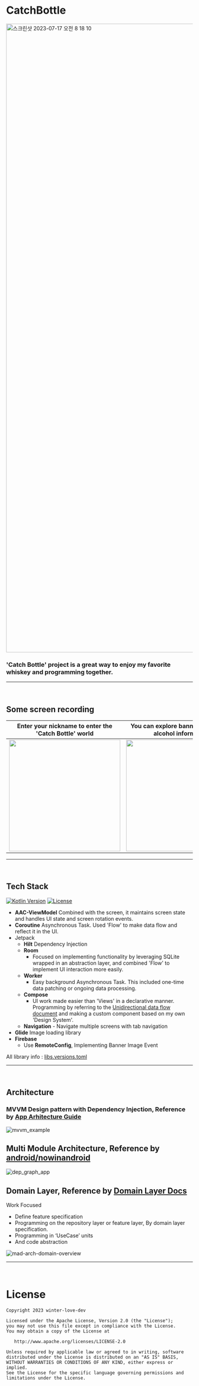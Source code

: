 # CatchBottle

<img width="1691" alt="스크린샷 2023-07-17 오전 8 18 10" src="https://github.com/winter-love-dev/CatchBottle/assets/26156815/6e0d3f8a-235d-415d-b3da-d05d93b9d5eb">

</br>

### <b>'Catch Bottle'</b> project is a great way to enjoy my favorite whiskey and programming together.

---
</br>

## Some screen recording

<div align="left">

| Enter your nickname to enter the 'Catch Bottle' world | You can explore banner events and alcohol information |
| :---------------: | :---------------: |
| <img src="https://github.com/winter-love-dev/CatchBottle/assets/26156815/4fb48691-98a2-45bc-b28e-3609b04e60ad" align="center" width="300px"/> | <img src="https://github.com/winter-love-dev/CatchBottle/assets/26156815/c17a8792-c258-4f51-a9cf-f121c7c23cec" align="center" width="300px"/> |

</div>

---
</br>


## Tech Stack

<p align="left">
  <a href="https://kotlinlang.org"><img alt="Kotlin Version" src="https://img.shields.io/badge/Kotlin-1.8.0-blueviolet.svg?style=flat"/></a>
  <a href="https://opensource.org/licenses/Apache-2.0"><img alt="License" src="https://img.shields.io/badge/License-Apache%202.0-blue.svg"/></a>
</p>

- <b>AAC-ViewModel</b> Combined with the screen, it maintains screen state and handles UI state and screen rotation events.
- <b>Coroutine</b> Asynchronous Task. Used 'Flow' to make data flow and reflect it in the UI. 
- Jetpack
  - <b>Hilt</b> Dependency Injection
  - <b>Room</b>
    - Focused on implementing functionality by leveraging SQLite wrapped in an abstraction layer, and combined 'Flow' to implement UI interaction more easily.
  - <b>Worker</b>
    - Easy background Asynchronous Task. This included one-time data patching or ongoing data processing.
  - <b>Compose</b>
    - UI work made easier than 'Views' in a declarative manner. Programming by referring to the [Unidirectional data flow document](https://developer.android.com/jetpack/compose/architecture#udf) and making a custom component based on my own 'Design System'.
  - <b>Navigation</b> - Navigate multiple screens with tab navigation
- <b>Glide</b> Image loading library
- <b>Firebase</b>
  - Use <b>RemoteConfig</b>, Implementing Banner Image Event

All library info : [libs.versions.toml](gradle/libs.versions.toml)

---
</br>

## Architecture

### MVVM Design pattern with Dependency Injection, Reference by [App Arhitecture Guide](https://developer.android.com/jetpack/guide?hl=ko#mobile-app-ux)
  
![mvvm_example](https://github.com/winter-love-dev/CatchBottle/assets/26156815/f61d9746-f375-4cfa-80ea-20a3cb0ceafb)

## Multi Module Architecture, Reference by [android/nowinandroid](https://github.com/android/nowinandroid)

![dep_graph_app](https://github.com/winter-love-dev/CatchBottle/assets/26156815/22cdd95a-29ee-4ea6-be8e-fe42ffeae5a2)

## Domain Layer, Reference by [Domain Layer Docs](https://developer.android.com/topic/architecture/domain-layer)

Work Focused
- Define feature specification
- Programming on the repository layer or feature layer, By domain layer specification.
- Programming in ‘UseCase’ units
- And code abstraction

![mad-arch-domain-overview](https://github.com/winter-love-dev/CatchBottle/assets/26156815/5997a25a-3d89-4314-8bb8-d7f5253c6faf)


---
</br>



# License
```
Copyright 2023 winter-love-dev

Licensed under the Apache License, Version 2.0 (the "License");
you may not use this file except in compliance with the License.
You may obtain a copy of the License at

   http://www.apache.org/licenses/LICENSE-2.0

Unless required by applicable law or agreed to in writing, software
distributed under the License is distributed on an "AS IS" BASIS,
WITHOUT WARRANTIES OR CONDITIONS OF ANY KIND, either express or implied.
See the License for the specific language governing permissions and
limitations under the License.
```
